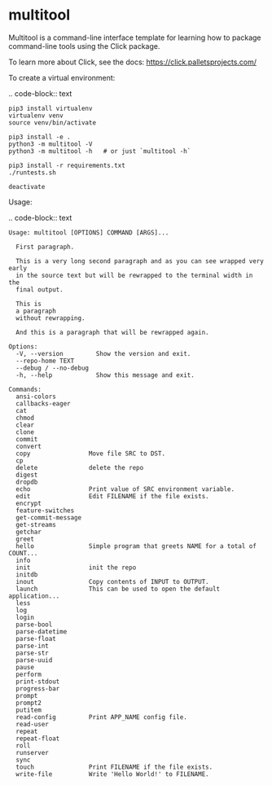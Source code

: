 multitool
=========
Multitool is a command-line interface template for learning how to package command-line tools using the Click package.

To learn more about Click, see the docs: https://click.palletsprojects.com/

To create a virtual environment:

.. code-block:: text

    pip3 install virtualenv
    virtualenv venv
    source venv/bin/activate

    pip3 install -e .
    python3 -m multitool -V
    python3 -m multitool -h   # or just `multitool -h`

    pip3 install -r requirements.txt
    ./runtests.sh

    deactivate

Usage:

.. code-block:: text

    Usage: multitool [OPTIONS] COMMAND [ARGS]...

      First paragraph.

      This is a very long second paragraph and as you can see wrapped very early
      in the source text but will be rewrapped to the terminal width in the
      final output.

      This is
      a paragraph
      without rewrapping.

      And this is a paragraph that will be rewrapped again.

    Options:
      -V, --version         Show the version and exit.
      --repo-home TEXT
      --debug / --no-debug
      -h, --help            Show this message and exit.

    Commands:
      ansi-colors
      callbacks-eager
      cat
      chmod
      clear
      clone
      commit
      convert
      copy                Move file SRC to DST.
      cp
      delete              delete the repo
      digest
      dropdb
      echo                Print value of SRC environment variable.
      edit                Edit FILENAME if the file exists.
      encrypt
      feature-switches
      get-commit-message
      get-streams
      getchar
      greet
      hello               Simple program that greets NAME for a total of COUNT...
      info
      init                init the repo
      initdb
      inout               Copy contents of INPUT to OUTPUT.
      launch              This can be used to open the default application...
      less
      log
      login
      parse-bool
      parse-datetime
      parse-float
      parse-int
      parse-str
      parse-uuid
      pause
      perform
      print-stdout
      progress-bar
      prompt
      prompt2
      putitem
      read-config         Print APP_NAME config file.
      read-user
      repeat
      repeat-float
      roll
      runserver
      sync
      touch               Print FILENAME if the file exists.
      write-file          Write 'Hello World!' to FILENAME.
